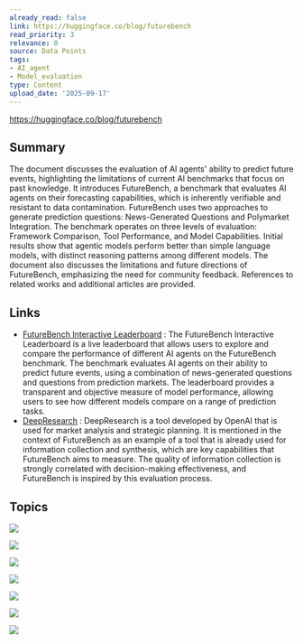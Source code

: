```yaml
---
already_read: false
link: https://huggingface.co/blog/futurebench
read_priority: 3
relevance: 0
source: Data Points
tags:
- AI_agent
- Model_evaluation
type: Content
upload_date: '2025-09-17'
---
```


https://huggingface.co/blog/futurebench
## Summary

The document discusses the evaluation of AI agents' ability to predict future events, highlighting the limitations of current AI benchmarks that focus on past knowledge. It introduces FutureBench, a benchmark that evaluates AI agents on their forecasting capabilities, which is inherently verifiable and resistant to data contamination. FutureBench uses two approaches to generate prediction questions: News-Generated Questions and Polymarket Integration. The benchmark operates on three levels of evaluation: Framework Comparison, Tool Performance, and Model Capabilities. Initial results show that agentic models perform better than simple language models, with distinct reasoning patterns among different models. The document also discusses the limitations and future directions of FutureBench, emphasizing the need for community feedback. References to related works and additional articles are provided.
## Links

- [FutureBench Interactive Leaderboard](https://huggingface.co/spaces/futurebench/FutureBench/) : The FutureBench Interactive Leaderboard is a live leaderboard that allows users to explore and compare the performance of different AI agents on the FutureBench benchmark. The benchmark evaluates AI agents on their ability to predict future events, using a combination of news-generated questions and questions from prediction markets. The leaderboard provides a transparent and objective measure of model performance, allowing users to see how different models compare on a range of prediction tasks.
- [DeepResearch](https://openai.com/index/introducing-deep-research/) : DeepResearch is a tool developed by OpenAI that is used for market analysis and strategic planning. It is mentioned in the context of FutureBench as an example of a tool that is already used for information collection and synthesis, which are key capabilities that FutureBench aims to measure. The quality of information collection is strongly correlated with decision-making effectiveness, and FutureBench is inspired by this evaluation process.

## Topics

![](topics/Concept/FutureBench)

![](topics/Concept/Prediction%20Markets)

![](topics/Concept/SmolAgents)

![](topics/Model/DeepSeek%20v3)

![](topics/Tool/Firecrawl)

![](topics/Tool/Tavily)

![](topics/Concept/Agentic%20Frameworks)